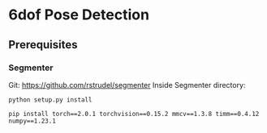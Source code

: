 # 6dof Pose Detection
## Prerequisites
### Segmenter
Git: https://github.com/rstrudel/segmenter
Inside Segmenter directory:
```
python setup.py install
```
```
pip install torch==2.0.1 torchvision==0.15.2 mmcv==1.3.8 timm==0.4.12 numpy==1.23.1
```
